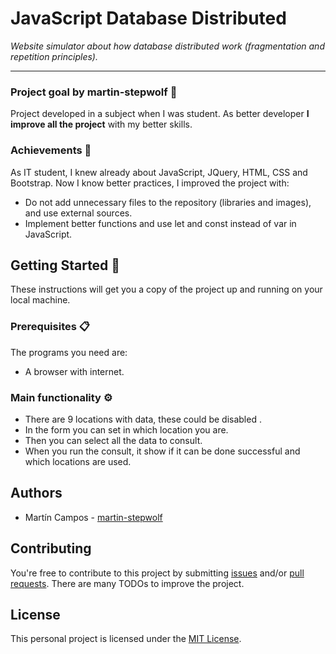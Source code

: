 # JavaScript Database Distributed 

_Website simulator about how database distributed work (fragmentation and repetition principles)._

---

### Project goal by martin-stepwolf :goal_net:

Project developed in a subject when I was student.
As better developer **I improve all the project** with my better skills.

### Achievements :star2:

As IT student, I knew already about JavaScript, JQuery, HTML, CSS and Bootstrap.
Now I know better practices, I improved the project with:

- Do not add unnecessary files to the repository (libraries and images), and use external sources.
- Implement better functions and use let and const instead of var in JavaScript.

## Getting Started :rocket:

These instructions will get you a copy of the project up and running on your local machine.

### Prerequisites :clipboard:

The programs you need are:

- A browser with internet.

### Main functionality ⚙️

- There are 9 locations with data, these could be disabled .
- In the form you can set in which location you are.
- Then you can select all the data to consult.
- When you run the consult, it show if it can be done successful and which locations are used.

## Authors

-   Martín Campos - [martin-stepwolf](https://github.com/martin-stepwolf)

## Contributing

You're free to contribute to this project by submitting [issues](https://github.com/martin-stepwolf/javascript-database-distributed/issues) and/or [pull requests](https://github.com/martin-stepwolf/javascript-database-distributed/pulls). There are many TODOs to improve the project.

## License

This personal project is licensed under the [MIT License](https://choosealicense.com/licenses/mit/).

